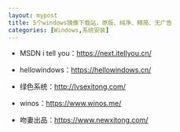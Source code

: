 ```yaml
---
layout: mypost
title: 5个windows镜像下载站，原版、纯净、精简、无广告
categories: [Windows,系统安装]
---
```


- MSDN i tell you：<https://next.itellyou.cn/>

- hellowindows：<https://hellowindows.cn/>

- 绿色系统：<http://lvsexitong.com/>

- winos：<https://www.winos.me/>

- 吻妻出品：<https://www.newxitong.com/>